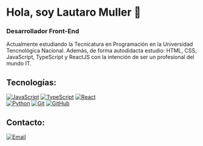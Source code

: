 # Hola, soy Lautaro Muller 👋

### Desarrollador Front-End


Actualmente estudiando la Tecnicatura en Programación en la Universidad Tencnológica Nacional. Además, de forma autodidacta estudio: HTML, CSS, JavaScript, TypeScript y ReactJS con la intención de ser un profesional del mundo IT.

## Tecnologías:

[![JavaScript](https://img.shields.io/badge/JavaScript-F7DF1E?style=for-the-badge&logo=javascript&logoColor=white&labelColor=101010)]()
[![TypeScript](https://img.shields.io/badge/TypeScript-2f74c0?style=for-the-badge&logo=typescript&logoColor=white&labelColor=101010)]()
[![React](https://img.shields.io/badge/React-50bbd7?style=for-the-badge&logo=react&logoColor=white&labelColor=101010)]()
</br>
[![Python](https://img.shields.io/badge/Python-f6d249?style=for-the-badge&logo=python&logoColor=white&labelColor=101010)]()
[![Git](https://img.shields.io/badge/Git-e94e31?style=for-the-badge&logo=git&logoColor=white&labelColor=101010)]()
[![GitHub](https://img.shields.io/badge/GitHub-000000?style=for-the-badge&logo=github&logoColor=white&labelColor=101010)]()

## Contacto:

[![Email](https://img.shields.io/badge/lautaro8520%40gmail.com-101010?style=for-the-badge&logo=gmail&logoColor=white)](mailto:lautaro8520@gmail.com)
